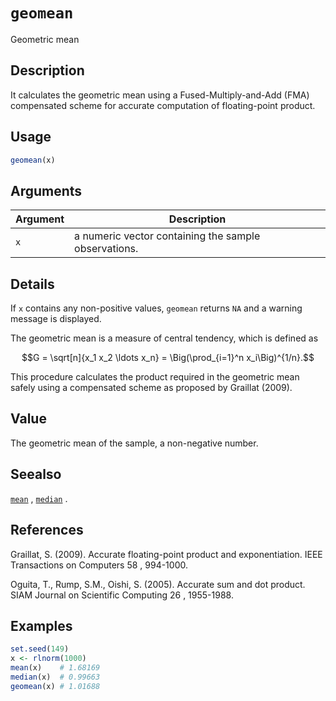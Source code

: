 # `geomean`

Geometric mean


## Description

It calculates the geometric mean using a Fused-Multiply-and-Add (FMA) compensated scheme
 for accurate computation of floating-point product.


## Usage

```r
geomean(x)
```


## Arguments

Argument      |Description
------------- |----------------
`x`     |     a numeric vector containing the sample observations.


## Details

If `x` contains any non-positive values, `geomean` returns `NA` and
 a warning message is displayed.
 
 The geometric mean is a measure of central tendency, which is defined as
  
$$G = \sqrt[n]{x_1 x_2 \ldots x_n} = \Big(\prod_{i=1}^n x_i\Big)^{1/n}.$$
 
 
 This procedure calculates the product required in the geometric mean safely using
 a compensated scheme as proposed by Graillat (2009).


## Value

The geometric mean of the sample, a non-negative number.


## Seealso

[`mean`](#mean) , [`median`](#median) .


## References

Graillat, S. (2009).
 Accurate floating-point product and exponentiation.
  IEEE Transactions on Computers  58 , 994-1000.
 
 Oguita, T., Rump, S.M., Oishi, S. (2005).
 Accurate sum and dot product.
  SIAM Journal on Scientific Computing  26 , 1955-1988.


## Examples

```r
set.seed(149)
x <- rlnorm(1000)
mean(x)    # 1.68169
median(x)  # 0.99663
geomean(x) # 1.01688
```


